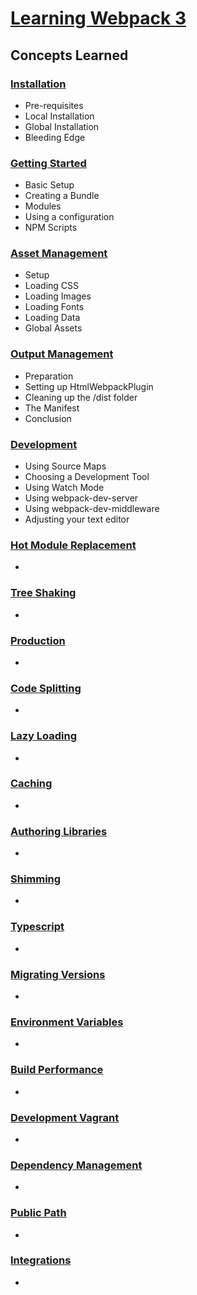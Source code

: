 # [Learning Webpack 3](https://webpack.js.org)

## Concepts Learned

### [Installation](https://webpack.js.org/guides/installation)

- Pre-requisites
- Local Installation
- Global Installation
- Bleeding Edge

### [Getting Started](https://webpack.js.org/guides/getting-started)

- Basic Setup
- Creating a Bundle
- Modules
- Using a configuration
- NPM Scripts

### [Asset Management](https://webpack.js.org/guides/asset-started)

- Setup
- Loading CSS
- Loading Images
- Loading Fonts
- Loading Data
- Global Assets

### [Output Management](https://webpack.js.org/guides/output-management)

- Preparation
- Setting up HtmlWebpackPlugin
- Cleaning up the /dist folder
- The Manifest
- Conclusion

### [Development](https://webpack.js.org/guides/development)

- Using Source Maps
- Choosing a Development Tool
- Using Watch Mode
- Using webpack-dev-server
- Using webpack-dev-middleware
- Adjusting your text editor

### [Hot Module Replacement](https://webpack.js.org/guides/hot-module-replacement)

-

### [Tree Shaking](https://webpack.js.org/guides/tree-shaking)

-

### [Production](https://webpack.js.org/guides/production)

-

### [Code Splitting](https://webpack.js.org/guides/code-splitting)

-

### [Lazy Loading](https://webpack.js.org/guides/lazy-loading)

-

### [Caching](https://webpack.js.org/guides/caching)

-

### [Authoring Libraries](https://webpack.js.org/guides/authoring-libraries)

-

### [Shimming](https://webpack.js.org/guides/shimming)

-

### [Typescript](https://webpack.js.org/guides/typescript)

-

### [Migrating Versions](https://webpack.js.org/guides/migrating-versions)

-

### [Environment Variables](https://webpack.js.org/guides/environment-variables)

-

### [Build Performance](https://webpack.js.org/guides/build-performance)

-

### [Development Vagrant](https://webpack.js.org/guides/development-vagrant)

-

### [Dependency Management](https://webpack.js.org/guides/dependency-management)

-

### [Public Path](https://webpack.js.org/guides/public-path)

-

### [Integrations](https://webpack.js.org/guides/integrations)

-
